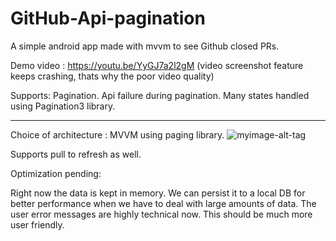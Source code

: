 # GitHub-Api-pagination
A simple android app made with mvvm to see Github closed PRs.

Demo video : https://youtu.be/YyGJ7a2l2gM (video screenshot feature keeps crashing, thats why the poor video quality)

Supports: Pagination. Api failure during pagination. Many states handled using Pagination3 library.



---
Choice of architecture : MVVM using paging library.
![myimage-alt-tag](https://developer.android.com/topic/libraries/architecture/images/paging3-library-architecture.svg)

Supports pull to refresh as well.

Optimization pending:

Right now the data is kept in memory. We can persist it to a local DB for better performance when we have to deal with large amounts of data.
The user error messages are highly technical now. This should be much more user friendly.


